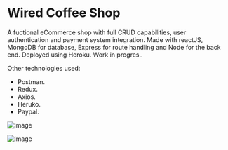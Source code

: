 # Wired Coffee Shop

A fuctional eCommerce shop with full CRUD capabilities, user authentication and payment system integration. Made with reactJS, MongoDB for database, Express for route handling and Node for the back end. Deployed using Heroku. 
Work in progres.. 

Other technologies used:
  * Postman.
  * Redux.
  * Axios. 
  * Heruko.
  * Paypal. 
 
![image](https://user-images.githubusercontent.com/89990638/164913311-79de501e-cdfc-489b-8ad5-1f029b38eba3.png)

![image](https://user-images.githubusercontent.com/89990638/165877279-22894064-5cb5-449f-ac8d-3babc76c93c2.png)
